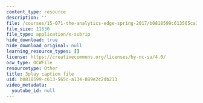 ```yaml
---
content_type: resource
description: ''
file: /courses/15-071-the-analytics-edge-spring-2017/b0818599c613565ca134889e2c2db213_0x4PfWpy-ls.vtt
file_size: 11630
file_type: application/x-subrip
hide_download: true
hide_download_original: null
learning_resource_types: []
license: https://creativecommons.org/licenses/by-nc-sa/4.0/
ocw_type: OCWFile
resourcetype: Other
title: 3play caption file
uid: b0818599-c613-565c-a134-889e2c2db213
video_metadata:
  youtube_id: null
---
```


